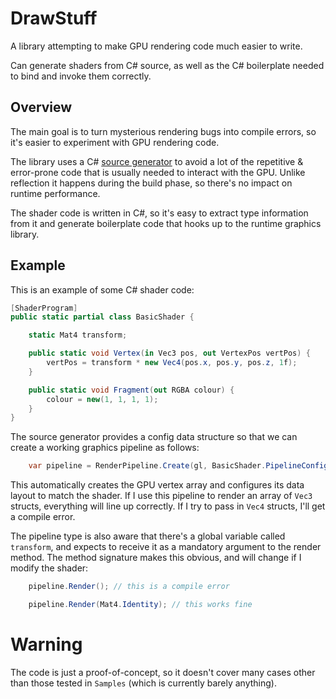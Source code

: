 # DrawStuff

A library attempting to make GPU rendering code much easier to write.

Can generate shaders from C# source, as well as the C# boilerplate needed to bind and invoke them correctly.

## Overview

The main goal is to turn mysterious rendering bugs into compile errors, so it's easier to experiment with GPU rendering code.

The library uses a C# [source generator](https://devblogs.microsoft.com/dotnet/introducing-c-source-generators/) to avoid a lot of the repetitive & error-prone code that is usually needed to interact with the GPU. Unlike reflection it happens during the build phase, so there's no impact on runtime performance.

The shader code is written in C#, so it's easy to extract type information from it and generate boilerplate code that hooks up to the runtime graphics library.

## Example

This is an example of some C# shader code:

```csharp
[ShaderProgram]
public static partial class BasicShader {

    static Mat4 transform;

    public static void Vertex(in Vec3 pos, out VertexPos vertPos) {
        vertPos = transform * new Vec4(pos.x, pos.y, pos.z, 1f);
    }

    public static void Fragment(out RGBA colour) {
        colour = new(1, 1, 1, 1);
    }
}
```

The source generator provides a config data structure so that we can create a working graphics pipeline as follows:

```csharp
    var pipeline = RenderPipeline.Create(gl, BasicShader.PipelineConfig);
```

This automatically creates the GPU vertex array and configures its data layout to match the shader. If I use this pipeline to render an array of `Vec3` structs, everything will line up correctly. If I try to pass in `Vec4` structs, I'll get a compile error.

The pipeline type is also aware that there's a global variable called `transform`, and expects to receive it as a mandatory argument to the render method. The method signature makes this obvious, and will change if I modify the shader:

```csharp
    pipeline.Render(); // this is a compile error

    pipeline.Render(Mat4.Identity); // this works fine
```

# Warning

The code is just a proof-of-concept, so it doesn't cover many cases other than those tested in `Samples` (which is currently barely anything).
